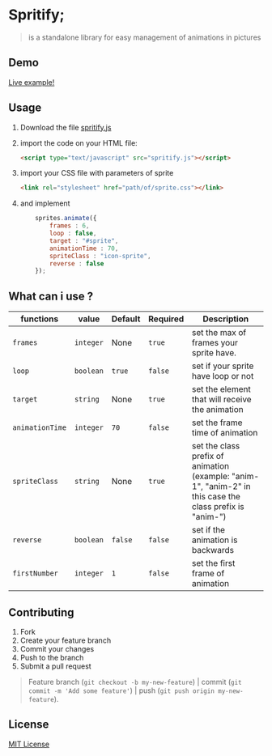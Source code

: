 # Spritify;

>is a standalone library for easy management of animations in pictures

## Demo

[Live example!](http://jeffersonmourak.com/demos/spritify/)

## Usage

1. Download the file [spritify.js](https://github.com/jeffersonmourak/spritify/archive/master.zip)

2. import the code on your HTML file:

    ```html
    <script type="text/javascript" src="spritify.js"></script> 
    ```

3. import your CSS file with parameters of sprite

    ```html
    <link rel="stylesheet" href="path/of/sprite.css"></link> 
    ```
4. and implement

    ```javascript
        sprites.animate({
            frames : 6,
            loop : false,
            target : "#sprite",
            animationTime : 70,
            spriteClass : "icon-sprite",
            reverse : false
        }); 
    ```
## What can i use ?

functions         | value           | Default      | Required     | Description|
---               | ---             | ---          | ---          | ---          |
`frames`          | `integer`       | None         | `true`       | set the max of frames your sprite have.|
`loop`            | `boolean`       | `true`       | `false`      | set if your sprite have loop or not|
`target`          | `string`        | None         | `true`       | set the element that will receive the animation|
`animationTime`   | `integer`       | `70`         | `false`      | set the frame time of animation|
`spriteClass`     | `string`        | None         | `true`       | set the class prefix of animation (example: "anim-1", "anim-2" in this case the class prefix is "anim-")|
`reverse`         | `boolean`       | `false`      | `false`      | set if the animation is backwards|
`firstNumber`     | `integer`       | `1`          | `false`      | set the first frame of animation|


## Contributing

1. Fork
2. Create your feature branch
3. Commit your changes
4. Push to the branch
5. Submit a pull request

>Feature branch (`git checkout -b my-new-feature`) | commit (`git commit -m 'Add some feature'`) | push (`git push origin my-new-feature`).

## License

[MIT License](http://opensource.org/licenses/MIT)
